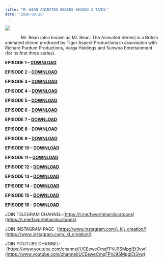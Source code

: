 ```yaml
---
title: "Mr.BEAN ANIMATED SERIES SEASON 2 TAMIL"
date: "2020-08-28"
---
```


[![](https://1.bp.blogspot.com/-RluNHuHiY_4/X0erJrVlRrI/AAAAAAAAAYc/RLyL_ylXT8gCTZdAl-evUa00tbAg-IvUwCLcBGAsYHQ/s640/MR.BEAN.jpg)](https://1.bp.blogspot.com/-RluNHuHiY_4/X0erJrVlRrI/AAAAAAAAAYc/RLyL_ylXT8gCTZdAl-evUa00tbAg-IvUwCLcBGAsYHQ/s1600/MR.BEAN.jpg)

             Mr. Bean (also known as Mr. Bean: The Animated Series) is a British animated sitcom produced by Tiger Aspect Productions in association with Richard Purdum Productions, Varga Holdings and Sunwoo Entertainment (for its first three series).

**EPISODE 1 – [DOWNLOAD](https://mega.nz/file/b9lj0YZA#UA-32KCUlusX1tQGY02ONwqr29RHuTF50DQdH_l8l6Q)**

**EPISODE 2 – [DOWNLOAD](https://mega.nz/file/zolnUKYY#HYbTahZsoYdaaQwF5c7FnduUCX4RzcEWsar-5tn5ZCM)**

**EPISODE 3 – [DOWNLOAD](https://mega.nz/file/ul8hlawJ#EY_C6tpejanmJSZDwmGcMfXEcCcVUpDRdL-X2TD_xiw)**

**EPISODE 4 – [DOWNLOAD](https://mega.nz/file/u50njYwQ#UK-9CRiE-gSSNjUgRJ8ipgD3H01nJiacM0ibR2VEaLQ)**

**EPISODE 5 – [DOWNLOAD](https://mega.nz/file/PstjxKiJ#ewLVpecPkWuTc5rUdj2jO3LvJPXnhkxTPfilT-PuLfY)**

**EPISODE 6 – [DOWNLOAD](https://mega.nz/file/3lkFHIBI#js13Ud8UwK1YfCx5Eo7ZJ1wThyPQGW015EFhey1Jddc)**

**EPISODE 7 – [DOWNLOAD](https://mega.nz/file/mtkRQYjT#aVpnGmFHlNoqbjvKo41Ccg9YLH-Twz1imaKw8EXpNNw)**

**EPISODE 8 – [DOWNLOAD](https://mega.nz/file/i0kXGSID#Kk2sslSiHgyXWOIWg64-Dq34MhQot9jDV7eidHXcPcY)**

**EPISODE 9 – [DOWNLOAD](https://mega.nz/file/XhlBmQ5A#g1QThr_6iIWdW8FUW6ZuhxL0jniW85pjPiQzLgD0Jmk)**

**EPISODE 10 – [DOWNLOAD](https://mega.nz/file/qo1VDA6Y#h4P1OYTjoQRdh0jz6gpx4I5U3uXvi84ejYIW2rXjBzc)**

**EPISODE 11 – [DOWNLOAD](https://mega.nz/file/Ls8nGQIS#mi7r029CUnkyg8t3ySHeUvvbuJ3ZahCJjbcuOsWuvnI)**

**EPISODE 12 – [DOWNLOAD](https://mega.nz/file/ux81xaKB#KhBfmOr6Y1OjkxBr6W6KNoiWc3ht2suDU7zVH7ZUEBA)**

**EPISODE 13 – [DOWNLOAD](https://mega.nz/file/K4klhKzL#67ELRJaeYb580PP1GdbVGPa-6wJpiAg5XVtEVOY0Spo)**

**EPISODE 14 – [DOWNLOAD](https://mega.nz/file/a1tTGCoB#h-7PSiSWHwgAdA7ZJN8nRBjynRS5rpgxYtYpKWeXe6o)**

**EPISODE 15 – [DOWNLOAD](https://mega.nz/file/q0kXFYrD#SR2nwR-ikPuBFXOXq7Qc6l_xs423HHoCl-zyDmo6laQ)**

**EPISODE 16 – [DOWNLOAD](https://mega.nz/file/j403TQYL#DE74qm16vpUKwiireyKXkUn_96Yr0EDdHeWVw-RqUxQ)**

JOIN TELEGRAM CHANNEL-[https://t.me/favoritetamilcartoons](https://t.me/favoritetamilcartoons)

JOIN INSTAGRAM PAGE- [https://www.instagram.com/\_kl\_creation/](https://www.instagram.com/_kl_creation/)

JOIN YOUTUBE CHANNEL- [https://www.youtube.com/channel/UCEeweCmqFPVJ9SMpgIEt3vw](https://www.youtube.com/channel/UCEeweCmqFPVJ9SMpgIEt3vw)
